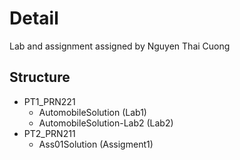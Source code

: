 # Detail
Lab and assignment assigned by Nguyen Thai Cuong

## Structure
- PT1_PRN221
	- AutomobileSolution (Lab1)
	- AutomobileSolution-Lab2 (Lab2)
- PT2_PRN211
	- Ass01Solution (Assigment1)

